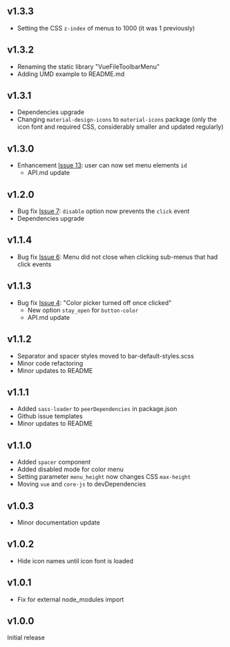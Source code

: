 ## v1.3.3

- Setting the CSS `z-index` of menus to 1000 (it was 1 previously)

## v1.3.2

- Renaming the static library "VueFileToolbarMenu"
- Adding UMD example to README.md

## v1.3.1

- Dependencies upgrade
- Changing `material-design-icons` to `material-icons` package (only the icon font and required CSS, considerably smaller and updated regularly)

## v1.3.0

- Enhancement [Issue 13](https://github.com/motla/vue-file-toolbar-menu/issues/13): user can now set menu elements `id`
  - API.md update

## v1.2.0

- Bug fix [Issue 7](https://github.com/motla/vue-file-toolbar-menu/issues/7): `disable` option now prevents the `click` event
- Dependencies upgrade

## v1.1.4

- Bug fix [Issue 6](https://github.com/motla/vue-file-toolbar-menu/issues/6): Menu did not close when clicking sub-menus that had click events

## v1.1.3

- Bug fix [Issue 4](https://github.com/motla/vue-file-toolbar-menu/issues/4): "Color picker turned off once clicked"
  - New option `stay_open` for `button-color`
  - API.md update

## v1.1.2

- Separator and spacer styles moved to bar-default-styles.scss
- Minor code refactoring
- Minor updates to README

## v1.1.1

- Added `sass-loader` to `peerDependencies` in package.json
- Github issue templates
- Minor updates to README

## v1.1.0

- Added `spacer` component
- Added disabled mode for color menu
- Setting parameter `menu_height` now changes CSS `max-height`
- Moving `vue` and `core-js` to devDependencies

## v1.0.3

- Minor documentation update

## v1.0.2

- Hide icon names until icon font is loaded

## v1.0.1

- Fix for external node_modules import

## v1.0.0

Initial release